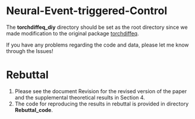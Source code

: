 # Neural-Event-triggered-Control

The **torchdiffeq_diy** directory should be set as the root directory since we made modification to the original package [torchdiffeq](https://github.com/rtqichen/torchdiffeq). 

If you have any problems regarding the code and data, please let me know through the Issues!


# Rebuttal

1. Please see the document Revision for the revised version of the paper and the supplemental theoretical results in Section 4.
2. The code for reproducing the results in rebuttal is provided in directory __Rebuttal_code__.
